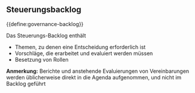 ## Steuerungsbacklog

{{define:governance-backlog}}

Das Steuerungs-Backlog enthält

- Themen, zu denen eine Entscheidung erforderlich ist
- Vorschläge, die erarbeitet und evaluiert werden müssen
- Besetzung von Rollen

**Anmerkung:** Berichte und anstehende Evaluierungen von Vereinbarungen werden üblicherweise direkt in die Agenda aufgenommen, und nicht im Backlog geführt